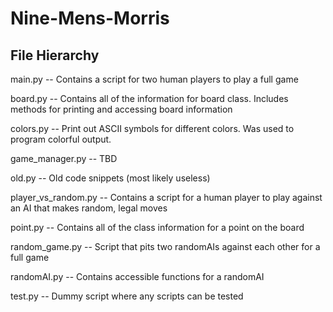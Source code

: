 # Nine-Mens-Morris

## File Hierarchy
main.py -- Contains a script for two human players to play a full game 

board.py -- Contains all of the information for board class. Includes methods for printing and accessing board information

colors.py -- Print out ASCII symbols for different colors. Was used to program colorful output.

game_manager.py -- TBD

old.py -- Old code snippets (most likely useless)

player_vs_random.py -- Contains a script for a human player to play against an AI that makes random, legal moves

point.py -- Contains all of the class information for a point on the board

random_game.py -- Script that pits two randomAIs against each other for a full game

randomAI.py -- Contains accessible functions for a randomAI

test.py -- Dummy script where any scripts can be tested

